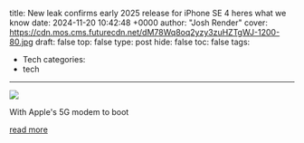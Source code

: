 title: New leak confirms early 2025 release for iPhone SE 4 heres what we know
date: 2024-11-20 10:42:48 +0000
author: "Josh Render"
cover: https://cdn.mos.cms.futurecdn.net/dM78Wq8oq2yzy3zuHZTgWJ-1200-80.jpg
draft: false
top: false
type: post
hide: false
toc: false
tags:
  - Tech
categories:
  - tech
---

![](https://cdn.mos.cms.futurecdn.net/dM78Wq8oq2yzy3zuHZTgWJ-1200-80.jpg)

With Apple's 5G modem to boot

[read more](https://www.tomsguide.com/phones/iphones/new-leak-confirms-early-2025-release-for-iphone-se-4-heres-what-we-know)

